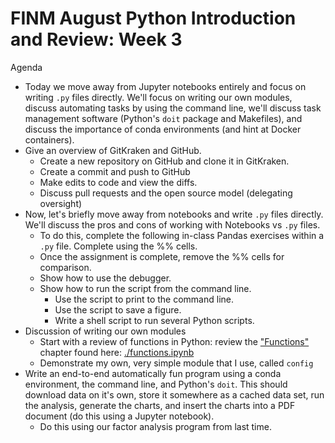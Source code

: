 FINM August Python Introduction and Review: Week 3
==================================================

Agenda

  - Today we move away from Jupyter notebooks entirely and focus on writing `.py` files directly. We'll focus on writing our own modules, discuss automating tasks by using the command line, we'll discuss task management software (Python's `doit` package and Makefiles), and discuss the importance of conda environments (and hint at Docker containers).
  - Give an overview of GitKraken and GitHub.
    - Create a new repository on GitHub and clone it in GitKraken.
    - Create a commit and push to GitHub
    - Make edits to code and view the diffs.
    - Discuss pull requests and the open source model (delegating oversight)
  - Now, let's briefly move away from notebooks and write `.py` files directly. We'll discuss the pros and cons of working with Notebooks vs `.py` files.
    - To do this, complete the following in-class Pandas exercises within a `.py` file. Complete using the %% cells.
    - Once the assignment is complete, remove the %% cells for comparison.
    - Show how to use the debugger.
    - Show how to run the script from the command line. 
      - Use the script to print to the command line.
      - Use the script to save a figure.
      - Write a shell script to run several Python scripts.
  - Discussion of writing our own modules
    - Start with a review of functions in Python: review the ["Functions"](https://datascience.quantecon.org/python_fundamentals/functions.html) chapter found here: [./functions.ipynb](./functions.ipynb)
    - Demonstrate my own, very simple module that I use, called `config`
  - Write an end-to-end automatically fun program using a conda environment, the command line, and Python's `doit`. This should download data on it's own, store it somewhere as a cached data set, run the analysis, generate the charts, and insert the charts into a PDF document (do this using a Jupyter notebook).
    - Do this using our factor analysis program from last time.

      